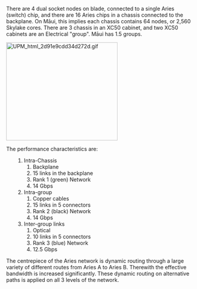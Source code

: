 There are 4 dual socket nodes on blade, connected to a single Aries
(switch) chip, and there are 16 Aries chips in a chassis connected to
the backplane. On Māui, this implies each chassis contains 64 nodes, or
2,560 Skylake cores. There are 3 chassis in an XC50 cabinet, and two
XC50 cabinets are an Electrical "group". Māui has 1.5 groups.

<img src="img/UPM_html_2d91e9cdd34d272d.gif" width="298" height="263" alt="UPM_html_2d91e9cdd34d272d.gif" />

The performance characteristics are:

<ol>

1.  Intra-Chassis
    1.  Backplane
    2.  15 links in the backplane
    3.  Rank 1 (green) Network
    4.  14 Gbps
2.  Intra-group
    1.  Copper cables
    2.  15 links in 5 connectors
    3.  Rank 2 (black) Network
    4.  14 Gbps
3.  Inter-group links
    1.  Optical
    2.  10 links in 5 connectors
    3.  Rank 3 (blue) Network
    4.  12.5 Gbps

</ol>

The centrepiece of the Aries network is dynamic routing through a large
variety of different routes from Aries A to Aries B. Therewith the
effective bandwidth is increased significantly. These dynamic routing on
alternative paths is applied on all 3 levels of the network.
